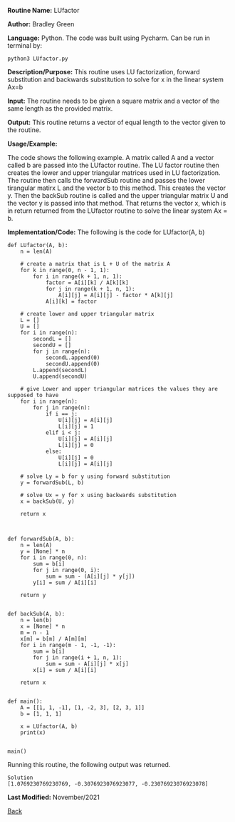 
**Routine Name:**           LUfactor

**Author:** Bradley Green

**Language:** Python. The code was built using Pycharm. Can be run in terminal by:


    python3 LUfactor.py


**Description/Purpose:** This routine uses LU factorization, forward substitution and backwards substitution to solve for x in the linear system Ax=b

**Input:**  The routine needs to be given a square matrix and a vector of the same length as the provided matrix.

**Output:** This routine returns a vector of equal length to the vector given to the routine.

**Usage/Example:**


The code shows the following example.  A matrix called A and a vector called b are passed into the LUfactor routine.  The LU factor routine then 
creates the lower and upper triangular matrices used in LU factorization.  The routine then calls the forwardSub routine and passes the lower tirangular
 matirx L and the vector b to this method.  This creates the vector y.  Then the backSub routine is called and the upper triangular matrix U and the 
 vector y is passed into that method.  That returns the vector x, which is in return returned from the LUfactor routine to solve the linear system 
 Ax = b.



**Implementation/Code:** The following is the code for LUfactor(A, b)



    def LUfactor(A, b):
        n = len(A)

        # create a matrix that is L + U of the matrix A
        for k in range(0, n - 1, 1):
            for i in range(k + 1, n, 1):
                factor = A[i][k] / A[k][k]
                for j in range(k + 1, n, 1):
                    A[i][j] = A[i][j] - factor * A[k][j]
                A[i][k] = factor

        # create lower and upper triangular matrix
        L = []
        U = []
        for i in range(n):
            secondL = []
            secondU = []
            for j in range(n):
                secondL.append(0)
                secondU.append(0)
            L.append(secondL)
            U.append(secondU)

        # give Lower and upper triangular matrices the values they are supposed to have
        for i in range(n):
            for j in range(n):
                if i == j:
                    U[i][j] = A[i][j]
                    L[i][j] = 1
                elif i < j:
                    U[i][j] = A[i][j]
                    L[i][j] = 0
                else:
                    U[i][j] = 0
                    L[i][j] = A[i][j]

        # solve Ly = b for y using forward substitution
        y = forwardSub(L, b)

        # solve Ux = y for x using backwards substitution
        x = backSub(U, y)

        return x



    def forwardSub(A, b):
        n = len(A)
        y = [None] * n
        for i in range(0, n):
            sum = b[i]
            for j in range(0, i):
                sum = sum - (A[i][j] * y[j])
            y[i] = sum / A[i][i]

        return y


    def backSub(A, b):
        n = len(b)
        x = [None] * n
        m = n - 1
        x[m] = b[m] / A[m][m]
        for i in range(m - 1, -1, -1):
            sum = b[i]
            for j in range(i + 1, n, 1):
                sum = sum - A[i][j] * x[j]
            x[i] = sum / A[i][i]

        return x


    def main():
        A = [[1, 1, -1], [1, -2, 3], [2, 3, 1]]
        b = [1, 1, 1]

        x = LUfactor(A, b)
        print(x)


    main()


Running this routine, the following output was returned. 

    
    Solution
    [1.0769230769230769, -0.3076923076923077, -0.23076923076923078]

**Last Modified:** November/2021

[Back](../README.md)
